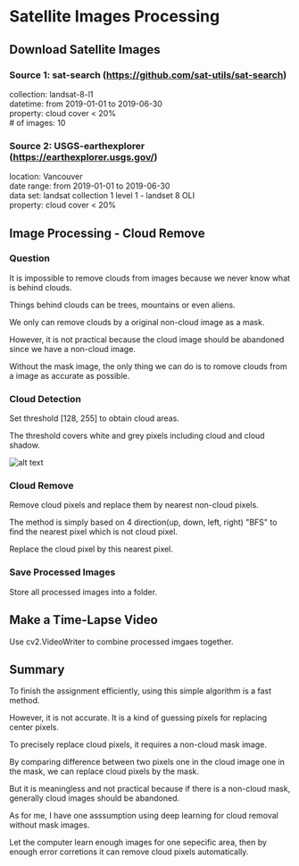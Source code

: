 # Satellite Images Processing

## Download Satellite Images

### Source 1: sat-search (https://github.com/sat-utils/sat-search)  

collection: landsat-8-l1 \
datetime: from 2019-01-01 to 2019-06-30 \
property: cloud cover < 20% \
\# of images: 10

### Source 2: USGS-earthexplorer (https://earthexplorer.usgs.gov/)

location: Vancouver \
date range: from 2019-01-01 to 2019-06-30 \
data set: landsat collection 1 level 1 - landset 8 OLI \
property: cloud cover < 20% 

## Image Processing - Cloud Remove

### Question

It is impossible to remove clouds from images because we never know what is behind clouds. 

Things behind clouds can be trees, mountains or even aliens.

We only can remove clouds by a original non-cloud image as a mask.

However, it is not practical because the cloud image should be abandoned since we have a non-cloud image.

Without the mask image, the only thing we can do is to romove clouds from a image as accurate as possible.

### Cloud Detection
 
Set threshold [128, 255] to obtain cloud areas. 

The threshold covers white and grey pixels including cloud and cloud shadow. 

![alt text](https://github.com/zzzchaozzz/src/blob/master/comparision.png)

### Cloud Remove

Remove cloud pixels and replace them by nearest non-cloud pixels. 

The method is simply based on 4 direction(up, down, left, right) "BFS" to find the nearest pixel which is not cloud pixel. 

Replace the cloud pixel by this nearest pixel.

### Save Processed Images

Store all processed images into a folder. 

## Make a Time-Lapse Video

Use cv2.VideoWriter to combine processed imgaes together. 

## Summary

To finish the assignment efficiently, using this simple algorithm is a fast method. 

However, it is not accurate. It is a kind of guessing pixels for replacing center pixels. 

To precisely replace cloud pixels, it requires a non-cloud mask image. 

By comparing difference between two pixels one in the cloud image one in the mask, we can replace cloud pixels by the mask. 

But it is meaningless and not practical because if there is a non-cloud mask, generally cloud images should be abandoned. 

As for me, I have one asssumption using deep learning for cloud removal without mask images. 

Let the computer learn enough images for one sepecific area, then by enough error corretions it can remove cloud pixels automatically. 


